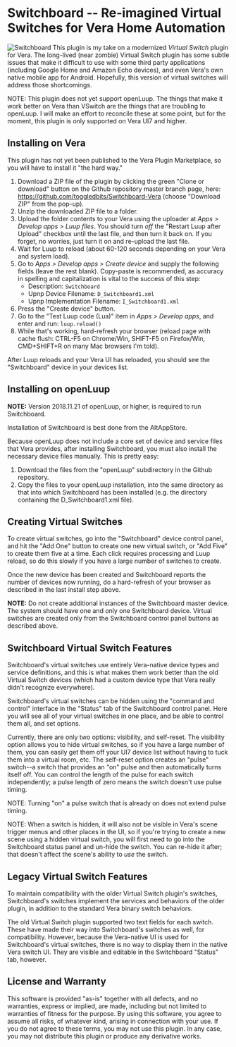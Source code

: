 # Switchboard -- Re-imagined Virtual Switches for Vera Home Automation

![Switchboard](https://www.toggledbits.com/assets/switchboard/switchboard-default.png) 
This plugin is my take on a modernized *Virtual Switch* plugin for Vera. The long-lived (near zombie) Virtual Switch plugin
has some subtle issues that make it difficult to use with some third party applications (including Google Home and Amazon Echo devices), and even Vera's own native mobile app for Android.
Hopefully, this version of virtual switches will address those shortcomings.

NOTE: This plugin does not yet support openLuup. The things that make it work better on Vera than VSwitch are the things that are troubling to openLuup. I will make an effort to reconcile these at some point, but for the moment, this plugin is only supported on Vera UI7 and higher.

## Installing on Vera

This plugin has not yet been published to the Vera Plugin Marketplace, so you will have to install it "the hard way."

1. Download a ZIP file of the plugin by clicking the green "Clone or download" button on the Github repository master branch page, here: https://github.com/toggledbits/Switchboard-Vera (choose "Download ZIP" from the pop-up).
2. Unzip the downloaded ZIP file to a folder.
3. Upload the folder contents to your Vera using the uploader at *Apps > Develop apps > Luup files*. You should turn *off* the "Restart Luup after Upload" checkbox until the last file, and then turn it back on. If you forget, no worries, just turn it on and re-upload the last file.
4. Wait for Luup to reload (about 60-120 seconds depending on your Vera and system load).
5. Go to *Apps > Develop apps > Create device* and supply the following fields (leave the rest blank). Copy-paste is recommended, as accuracy in spelling and capitalization is vital to the success of this step:
   * Description: `Switchboard`
   * Upnp Device Filename: `D_Switchboard1.xml`
   * Upnp Implementation Filename: `I_Switchboard1.xml`
6. Press the "Create device" button.
6. Go to the "Test Luup code (Lua)" item in *Apps > Develop apps*, and enter and run: `luup.reload()`
6. While that's working, hard-refresh your browser (reload page with cache flush: CTRL-F5 on Chrome/Win, SHIFT-F5 on Firefox/Win, CMD+SHIFT+R on many Mac browsers I'm told).

After Luup reloads and your Vera UI has reloaded, you should see the "Switchboard" device in your devices list.

## Installing on openLuup

**NOTE:** Version 2018.11.21 of openLuup, or higher, is required to run Switchboard.

Installation of Switchboard is best done from the AltAppStore.

Because openLuup does not include a core set of device and service files that Vera provides, after installing Switchboard, you must also install the necessary device files manually. This is pretty easy:

1. Download the files from the "openLuup" subdirectory in the Github repository.
2. Copy the files to your openLuup installation, into the same directory as that into which Switchboard has been installed (e.g. the directory containing the D_Switchboard1.xml file).

## Creating Virtual Switches

To create virtual switches, go into the "Switchboard" device control panel, and hit the "Add One" button to create one new virtual switch, or "Add Five" to create them five at a time. Each click requires processing and Luup reload, so do this slowly if you have a large number of switches to create.

Once the new device has been created and Switchboard reports the number of devices now running, do a hard-refresh of your browser as described in the last install step above.

**NOTE:** Do not create additional instances of the Switchboard master device. The system should have one and only one Switchboard device. Virtual switches are created only from the Switchboard control panel buttons as described above.

## Switchboard Virtual Switch Features

Switchboard's virtual switches use entirely Vera-native device types and service definitions, and this is what makes them work better than the old Virtual Switch devices (which had a custom device type that Vera really didn't recognize everywhere).

Switchboard's virtual switches can be hidden using the "command and control" interface in the "Status" tab of the Switchboard control panel. Here you will see all of your virtual switches in one place, and be able to control them all, and set options.

Currently, there are only two options: visibility, and self-reset. The visibility option allows you to hide virtual switches, so if you have a large number of them, you can easily get them off your UI7 device list without having to tuck them into a virtual room, etc. The self-reset option creates an "pulse" switch--a switch that provides an "on" pulse and then automatically turns itself off. You can control the length of the pulse for each switch independently; a pulse length of zero means the switch doesn't use pulse timing.

NOTE: Turning "on" a pulse switch that is already on does not extend pulse timing.

NOTE: When a switch is hidden, it will also not be visible in Vera's scene trigger menus and other places in the UI, so if you're trying to create a new scene using a hidden virtual switch, you will first need to go into the Switchboard status panel and un-hide the switch. You can re-hide it after; that doesn't affect the scene's ability to *use* the switch.

## Legacy Virtual Switch Features

To maintain compatibility with the older Virtual Switch plugin's switches, Switchboard's switches implement the services and behaviors of the older plugin, in addition to the standard Vera binary switch behaviors.

The old Virtual Switch plugin supported two text fields for each switch. These have made their way into Switchboard's switches as well, for compatibility. However, because the Vera-native UI is used for Switchboard's virtual switches, there is no way to display them in the native Vera switch UI. They are visible and editable in the Switchboard "Status" tab, however.

## License and Warranty

This software is provided "as-is" together with all defects, and no warranties, express or implied, are made, including but not
limited to warranties of fitness for the purpose. By using this software, you agree to assume all risks, of whatever kind, arising
in connection with your use. If you do not agree to these terms, you may not use this plugin. In any case, you may not distribute
this plugin or produce any derivative works.
